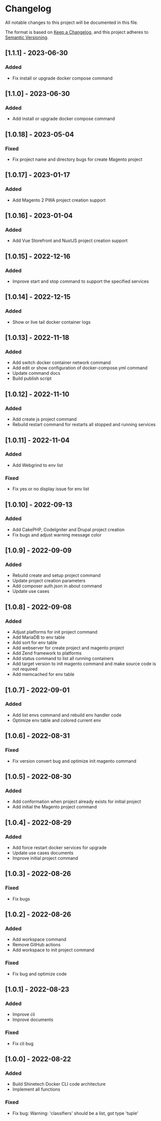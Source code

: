 # Changelog

All notable changes to this project will be documented in this file.

The format is based on [Keep a Changelog](https://keepachangelog.com/en/1.0.0/), and this
project adheres to [Semantic Versioning](https://semver.org/spec/v2.0.0.html).


## [1.1.1] - 2023-06-30

### Added

- Fix install or upgrade docker compose command


## [1.1.0] - 2023-06-30

### Added

- Add install or upgrade docker compose command


## [1.0.18] - 2023-05-04

### Fixed

- Fix project name and directory bugs for create Magento project


## [1.0.17] - 2023-01-17

### Added

- Add Magento 2 PWA project creation support


## [1.0.16] - 2023-01-04

### Added

- Add Vue Storefront and NuxtJS project creation support


## [1.0.15] - 2022-12-16

### Added

- Improve start and stop command to support the specified services


## [1.0.14] - 2022-12-15

### Added

- Show or live tail docker container logs


## [1.0.13] - 2022-11-18

### Added

- Add switch docker container network command
- Add edit or show configuration of docker-compose.yml command
- Update command docs
- Build publish script


## [1.0.12] - 2022-11-10

### Added

- Add create js project command
- Rebuild restart command for restarts all stopped and running services


## [1.0.11] - 2022-11-04

### Added

- Add Webgrind to env list

### Fixed

- Fix yes or no display issue for env list

## [1.0.10] - 2022-09-13

### Added

- Add CakePHP, CodeIgniter and Drupal project creation
- Fix bugs and adjust warning message color


## [1.0.9] - 2022-09-09

### Added

- Rebuild create and setup project command
- Update project creation parameters
- Add composer auth.json in about command
- Update use cases


## [1.0.8] - 2022-09-08

### Added

- Adjust platforms for init project command
- Add MariaDB to env table
- Add sort for env table
- Add webserver for create project and magento project
- Add Zend framework to platforms
- Add status command to list all running containers
- Add target version to init magento command and make source code is not required
- Add memcached for env table


## [1.0.7] - 2022-09-01

### Added

- Add list envs command and rebuild env handler code
- Optimize env table and colored current env


## [1.0.6] - 2022-08-31

### Fixed

- Fix version convert bug and optimize init magento command


## [1.0.5] - 2022-08-30

### Added

- Add conformation when project already exists for initial project
- Add initial the Magento project command


## [1.0.4] - 2022-08-29

### Added

- Add force restart docker services for upgrade
- Update use cases documents
- Improve initial project command


## [1.0.3] - 2022-08-26

### Fixed

- Fix bugs


## [1.0.2] - 2022-08-26

### Added

- Add workspace command
- Remove GitHub actions
- Add workspace to init project command

### Fixed

- Fix bug and optimize code


## [1.0.1] - 2022-08-23

### Added

- Improve cli
- Improve documents

### Fixed

- Fix cli bug


## [1.0.0] - 2022-08-22

### Added

- Build Shinetech Docker CLI code architecture
- Implement all functions

### Fixed

- Fix bug: Warning: 'classifiers' should be a list, got type 'tuple'
